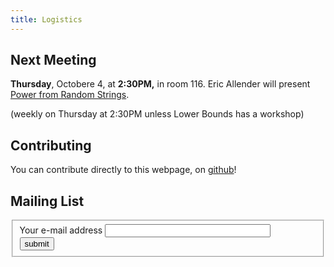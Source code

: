 ```yaml
---
title: Logistics
---
```


## Next Meeting

**Thursday**, Octobere 4, at **2:30PM,** in room 116. Eric Allender
   will present [Power from Random Strings][ABKvMR06].

(weekly on Thursday at 2:30PM unless Lower Bounds has a workshop)


## Contributing

You can contribute directly to this webpage, on [github](https://github.com/mcarmosi/mcsp-work)!

<!-- ## Informal Schedule -->
<!-- * Monday: -->
<!--   * 1:30PM ... 3:30PM --- KRW Conjecture Reading Group -->
<!--   * 4:05PM ... 6:30PM --- [Lower Bounds Class](https://people.csail.mit.edu/rrw/cs294-152.html) in SODA 410 -->
<!-- * Tuesday: -->
<!--   * 11:00AM ... 12:30PM --- Sum of Squares Class -->
<!--   * 4:00PM ... 5:00PM --- GCT Reading Group -->
<!-- * Wednesday: -->
<!--   * 10:30AM ... 11:30AM --- Lower Bounds Main Seminar -->
<!--   * 12:00PM ... 1:30PM --- Theory Lunch -->
<!--   * 2:00PM ... 3:30PM --- Lifting Reading Group -->
<!-- * Thursday: -->
<!--   * 11:00AM ... 12:30PM --- Sum of Squares Class -->
<!--   * 12:00PM ... 2:00PM --- Law & Crypto -->
<!--   * 2:30PM ... 4:00PM --- MCSP Reading Group -->
<!--   * 4:30PM ... 5:00PM --- Fellows Seminar -->
<!-- * Friday: -->
<!--   * 10:30AM ... 12:00PM --- Seminar "Overflow" -->


<!-- If you know of more events that may be of interest to lower bounds participants in general, let me know. -->


## Mailing List

<form action="https://lists.simons.berkeley.edu/sympa" method="post">
  <fieldset>
    <label for="email">Your e-mail address</label>
    <input type="text" name="email" size="30"><br>
    <input type="hidden" name="list" value="mcsp-work">
    <input type="hidden" name="action" value="subrequest">
    <input type="hidden" name="via_subrequest" value="1">
    <input type="submit" name="action_subrequest" value="submit">
  </fieldset>
</form>


[CIKK16]: http://drops.dagstuhl.de/opus/volltexte/2016/5855/
[ABKvMR06]: https://epubs.siam.org/doi/10.1137/050628994
